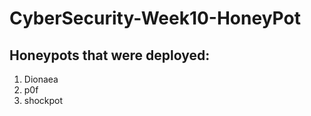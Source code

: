 # CyberSecurity-Week10-HoneyPot

## Honeypots that were deployed:
  1) Dionaea
  2) p0f
  3) shockpot
  
 
